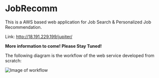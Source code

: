 # JobRecomm
This is a AWS based web application for Job Search & Personalized Job Recommendation.

Link: http://18.191.229.199/jupiter/

**More information to come! Please Stay Tuned!**

The following diagram is the workflow of the web service developed from scratch:

![Image of workflow](https://user-images.githubusercontent.com/71158530/96680418-13bbb900-133b-11eb-9e9f-94d4065cda65.jpg)


